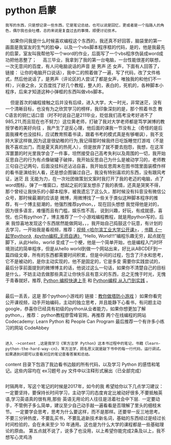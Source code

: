 # python 启蒙 
    我写的东西，只是想记录一些东西，它是笔记总结，也可以说是回忆，更或者是一个指路人的角色，偶尔我也会吐槽，总的来说是复盘过去的事情，顺便讨论技术。
    如果你问我是什么时候喜欢编程这个东西的，我还真不好回答，脑袋里的第一画面是我室友的生气的脸😂，以及一个vbs脚本程序框的代码，是的，他是我最先的启蒙，室友叫我帮他写一个word的作业，后面写了一个vbs程序伪装成word成功把他恶整了；
    高三毕业，我拿到了我的第一台电脑，一台性能很差的联想，一次无意间的百度，有人问电脑说话的声音 是 男声 还 女声，下面有人回答了，链接： 让你的电脑开口说话），我中二的照着做了一遍，写了代码，改了文件格式，然后他说话了，是男声（评论区的人尝试了都是女声，唯独我的和他们不一样），兴奋之余，又百度找了好几个教程，整人的，表白的，死机的，各种脚本小程序，后来才知道这种小弹框的东西叫做vbs脚本。

    但是首次的编程接触之后并没有后续，进入大学，大一时光，非常迷茫，没有一个清晰目标，也没有为之欣赏学习的榜样，我印象深刻的是，那个照着书念 教C语言的铜仁话口音（时不时说自己是211毕业，贬低我们高考没考好进不了985,211,而且现在也不努力）这位黄老师，打破了我对大学老师都是笃学渊博的教授学者的美好向往 ，我产生了逆反心理，他后面的课我一节没有上（奇怪的是后面我裸考也没挂科，应试教育照着书读，跟着书考的模式真是有够嘲讽），我不支持大家这样做,因为这是很幼稚的行为,我记得那时候我终日吃饭睡觉打游戏（不是我不喜欢出门，而是夏天真的热死人），但是放弃了就不要去抱怨，我想，在这浑浑噩噩的时光里我学会了一件事，坦然接受自己高考失利以及周围的一切，我开始反思自己的行为有点像破罐子破摔，我开始反思自己为什么是被动学习的，老师教三句自己记两句，后面没挂科还沾沾自喜，我开始反思周末在图书馆里面装模作样的看书是演给别人看，还是想企图骗过自己，我没有特别喜欢的东西，没有跟风考证，迷茫 且 无能为力，在一次社团做策划文案时我打开了我的老迈的电脑，点了word图标，弹了一堆窗口，想起之前的室友想杀了我的表情，还真是哭笑不得，那个曾经让我快乐的小脚本程序，被我遗忘了这么久，那时候没有抖音没有微信公众号，那时候最潮的应该是 微博，用微博找了一些关于类似这种脚本程序的推荐，有一个博主挺潮的，他强烈推荐python，，现在回头想想 我觉得他是对的，因为很多语言，难懂而且有门槛，娱乐性不高， 说到兴趣，好玩，有成就感，喜悦，也只有python了，博主推荐了一个小游戏编程教程，就是用python写的，后来 我惊喜地发现这个东西居然能做网站，，，我开始自己捣鼓这个玩意，有计划的去学习，一开始我是看视频，推荐：[视频 <哈尔滨工业大学公开课>](https://link.zhihu.com/?target=http://mooc.study.163.com/course/1000002017?tid=1000002015#/info)，, [书籍《一起学python》](https://link.zhihu.com/?target=https://book.douban.com/subject/5338024/), ,[《pythn编程_无师自通》](https://book.douban.com/subject/30419778/)
    “Hello, World!!!”编程乐趣无穷，起点就在脚下，从此Hello，world 变成了一个梗，他是一个简单开始，也是编程入门时环境测试的简单程序，但是从hello world到做一个网站出来，好比从ABCDEF到一篇四级文章，所有的东西都需要时间积累，但是中间的过程，包含了汗水和思考，它不是被动的，是你主动实现的，他不是固定的，它是多变 需要你实践尝试的， 最后分享前面提到的微博博主的话，他说过这么一句话，如果你不清楚自己的目标是什么，不妨主动去做那些真正让你快乐且有意义的东西，总之无愧于时光，无愧于青春就好。推荐, [Python 编程快速上手](https://link.zhihu.com/?target=https://book.douban.com/subject/26836700/) 和 [Python编程 从入门到实践](https://link.zhihu.com/?target=https://book.douban.com/subject/26829016/) 。

##
最后一丢丢，这是 那个python小游戏的 链接：[教你做塔防小游戏](http://blog.jobbole.com/46308/) ）如果你看完公开课视频，动手开始编码，主动的独立思考，并且能静下心看书，有问题主动google，恭喜你已经具有初级的python从业者能力，如果你想更加了解python，，推荐： python教程廖雪峰官网，再推荐 两个在线编程的网站 Codecademy: Learn Python 和 People Can Program 最后推荐一个有许多小练习的网站 CodeAbbey


##
	进入 ->content ,这是我学习《笨方法学 Python》这本书过程中的笔记，书籍《learn-python-the-hard-way-cn》，笨方法学，顾名思义就是敲下书中的每一行代码，运行调试。如果遇到问题可以查看对应的笔记查看答案和总结。

content 目录下包涵了我边看书边敲的所有代码，以及学习 Python 的感悟和笔记。这些内容均在 ex习题号.py 文件中以注释形式展出（已全部完成）


##

时隔两年，写这个笔记的时候是2017年，如今的我 希望给你以下几点学习建议：
一定要坚持，要保持长时间学习，主动学习的态度肯定比被动好很多,不要抵触英语,学习英语真的很有用,那些 英语无用论的人往往是活着社会中下层. 
一定要动手，不管例子多么简单，建议至少自己动手敲一遍看看是否理解了里头的细枝末节。
一定要学会思考，思考为什么要这样，而不是那样。还要举一反三地思考。
不要三分钟热度，不要乱买书，不要乱追新技术新名词，基础的东西经过是经过长时间检验的，会在未来至少 10 年通用。这也是为什么大学的课程都是一些基础理论的原由。
第五点就不说了，说多了也没用，以上希望你能完成2条及以上，我不想写心灵鸡汤
 





